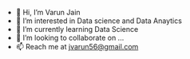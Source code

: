 - 👋 Hi, I’m Varun Jain
- 👀 I’m interested in Data science and Data Anaytics
- 🌱 I’m currently learning Data Science
- 💞️ I’m looking to collaborate on ...
- 📫 Reach me at jvarun56@gmail.com



